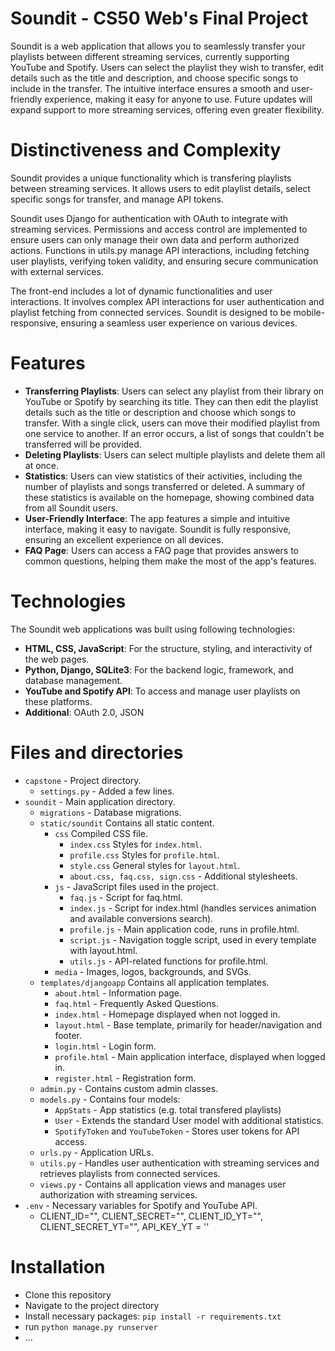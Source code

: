 # Soundit - CS50 Web's Final Project

Soundit is a web application that allows you to seamlessly transfer your playlists between different streaming services, currently supporting YouTube and Spotify. Users can select the playlist they wish to transfer, edit details such as the title and description, and choose specific songs to include in the transfer. The intuitive interface ensures a smooth and user-friendly experience, making it easy for anyone to use. Future updates will expand support to more streaming services, offering even greater flexibility.

# Distinctiveness and Complexity

Soundit provides a unique functionality which is transfering playlists between streaming services. It allows users to edit playlist details, select specific songs for transfer, and manage API tokens.

Soundit uses Django for authentication with OAuth to integrate with streaming services. Permissions and access control are implemented to ensure users can only manage their own data and perform authorized actions. Functions in utils.py manage API interactions, including fetching user playlists, verifying token validity, and ensuring secure communication with external services.

The front-end includes a lot of dynamic functionalities and user interactions. It involves complex API interactions for user authentication and playlist fetching from connected services. Soundit is designed to be mobile-responsive, ensuring a seamless user experience on various devices.

# Features

- **Transferring Playlists**: Users can select any playlist from their library on YouTube or Spotify by searching its title. They can then edit the playlist details such as the title or description and choose which songs to transfer. With a single click, users can move their modified playlist from one service to another. If an error occurs, a list of songs that couldn't be transferred will be provided.
- **Deleting Playlists**: Users can select multiple playlists and delete them all at once.
- **Statistics**: Users can view statistics of their activities, including the number of playlists and songs transferred or deleted. A summary of these statistics is available on the homepage, showing combined data from all Soundit users. 
- **User-Friendly Interface**: The app features a simple and intuitive interface, making it easy to navigate. Soundit is fully responsive, ensuring an excellent experience on all devices.
- **FAQ Page**: Users can access a FAQ page that provides answers to common questions, helping them make the most of the app's features.

# Technologies

The Soundit web applications was built using following technologies:
- **HTML, CSS, JavaScript**: For the structure, styling, and interactivity of the web pages.
- **Python, Django, SQLite3**: For the backend logic, framework, and database management.
- **YouTube and Spotify API**: To access and manage user playlists on these platforms.
- **Additional**: OAuth 2.0, JSON

# Files and directories
  - `capstone` - Project directory.
    - `settings.py` - Added a few lines.
  - `soundit` - Main application directory.
    - `migrations` - Database migrations.
    - `static/soundit` Contains all static content.
        - `css` Compiled CSS file.
            - `index.css` Styles for `index.html`.
            - `profile.css` Styles for `profile.html`.
            - `style.css` General  styles for `layout.html`.
            - `about.css, faq.css, sign.css` - Additional stylesheets.
        - `js` - JavaScript files used in the project.
            - `faq.js` - Script for faq.html.
            - `index.js` - Script for index.html (handles services animation and available conversions search).
            - `profile.js` - Main application code, runs in profile.html.
            - `script.js` - Navigation toggle script, used in every template with layout.html. 
            - `utils.js` - API-related functions for profile.html.
        - `media` - Images, logos, backgrounds, and SVGs.
    - `templates/djangoapp` Contains all application templates.
        - `about.html` - Information page.
        - `faq.html` - Frequently Asked Questions.
        - `index.html` - Homepage displayed when not logged in.
        - `layout.html` - Base template, primarily for header/navigation and footer.
        - `login.html` - Login form.
        - `profile.html` - Main application interface, displayed when logged in.
        - `register.html` - Registration form.
    - `admin.py` - Contains custom admin classes.
    - `models.py` - Contains four models:
      - `AppStats` - App statistics (e.g. total transfered playlists)
      - `User` - Extends the standard User model with additional statistics.
      - `SpotifyToken` and `YouTubeToken` - Stores user tokens for API access.
    - `urls.py` - Application URLs.
    - `utils.py` - Handles user authentication with streaming services and retrieves playlists from connected services.
    - `views.py` - Contains all application views and manages user authorization with streaming services.
  - `.env` - Necessary variables for Spotify and YouTube API.
    - CLIENT_ID="", CLIENT_SECRET="", CLIENT_ID_YT="", CLIENT_SECRET_YT="", API_KEY_YT = ''

# Installation
- Clone this repository
- Navigate to the project directory
- Install necessary packages: `pip install -r requirements.txt`
- run `python manage.py runserver`
- ...

